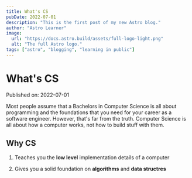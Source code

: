 ```yaml
---
title: What's CS
pubDate: 2022-07-01
description: "This is the first post of my new Astro blog."
author: "Astro Learner"
image:
  url: "https://docs.astro.build/assets/full-logo-light.png"
  alt: "The full Astro logo."
tags: ["astro", "blogging", "learning in public"]
---
```


# What's CS

Published on: 2022-07-01

Most people assume that a Bachelors in Computer Science is all about programming
and the foundations that you need for your career as a software engineer. However,
that's far from the truth. Computer Science is all about how a computer works, not
how to build stuff with them.

## Why CS

1. Teaches you the **low level** implementation details of a computer

2. Gives you a solid foundation on **algorithms** and **data structres**
